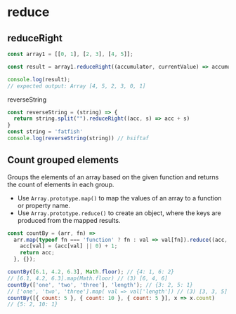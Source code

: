# reduce

## reduceRight

```js
const array1 = [[0, 1], [2, 3], [4, 5]];

const result = array1.reduceRight((accumulator, currentValue) => accumulator.concat(currentValue));

console.log(result);
// expected output: Array [4, 5, 2, 3, 0, 1]
```

reverseString

```js
const reverseString = (string) => {
  return string.split("").reduceRight((acc, s) => acc + s)
}
const string = 'fatfish'
console.log(reverseString(string)) // hsiftaf
```

## Count grouped elements

Groups the elements of an array based on the given function and returns the count of elements in each group.

- Use `Array.prototype.map()` to map the values of an array to a function or property name.
- Use `Array.prototype.reduce()` to create an object, where the keys are produced from the mapped results.

```js
const countBy = (arr, fn) =>
  arr.map(typeof fn === 'function' ? fn : val => val[fn]).reduce((acc, val) => {
    acc[val] = (acc[val] || 0) + 1;
    return acc;
  }, {});
```

```js
countBy([6.1, 4.2, 6.3], Math.floor); // {4: 1, 6: 2}
// [6.1, 4.2, 6.3].map(Math.floor) // (3) [6, 4, 6]
countBy(['one', 'two', 'three'], 'length'); // {3: 2, 5: 1}
// ['one', 'two', 'three'].map( val => val['length']) // (3) [3, 3, 5]
countBy([{ count: 5 }, { count: 10 }, { count: 5 }], x => x.count)
// {5: 2, 10: 1}
```
